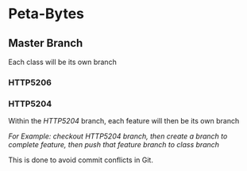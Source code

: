 # Peta-Bytes
## Master Branch

Each class will be its own branch

### HTTP5206
### HTTP5204

Within the _HTTP5204_ branch, each feature will then be its own branch

_For Example: checkout HTTP5204 branch, then create a branch to complete feature, then push that feature branch to class branch_

This is done to avoid commit conflicts in Git.
